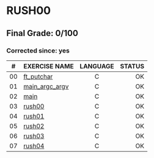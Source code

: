 # RUSH00

## Final Grade: 0/100
### Corrected since: yes

|#	|EXERCISE NAME	                            |LANGUAGE	|STATUS		
|:-:|:--								                        |:-:		  |--:			
|00 |[ft_putchar](./ex00/ft_putchar.c)          |C        |OK
|01 |[main_argc_argv](./ex00/main_argc_argv.c)  |C        |OK
|02 |[main](./ex00/main.c)                      |C        |OK
|03 |[rush00](./ex00/rush00.c)                  |C        |OK
|04 |[rush01](./ex00/rush01.c)                  |C        |OK
|05 |[rush02](./ex00/rush02.c)                  |C        |OK
|06 |[rush03](./ex00/rush03.c)                  |C        |OK
|07 |[rush04](./ex00/rush04.c)                  |C        |OK
